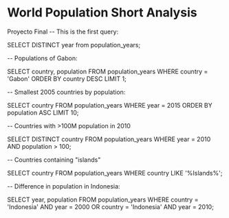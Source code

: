 # World Population Short Analysis
Proyecto Final
-- This is the first query:

SELECT DISTINCT year from population_years;

-- Populations of Gabon:

SELECT country, population FROM population_years 
WHERE country = 'Gabon'
ORDER BY country DESC
LIMIT 1;

-- Smallest 2005 countries by population:

SELECT country FROM population_years
WHERE year = 2015
ORDER BY population ASC
LIMIT 10;

-- Countries with >100M population in 2010

SELECT DISTINCT country FROM population_years 
WHERE year = 2010 AND population > 100;

-- Countries containing "islands"

SELECT country FROM population_years
WHERE country LIKE '%Islands%';

-- Difference in population in Indonesia:

SELECT year, population FROM population_years
WHERE country = 'Indonesia'
AND year = 2000
OR country = 'Indonesia'
AND year = 2010;


